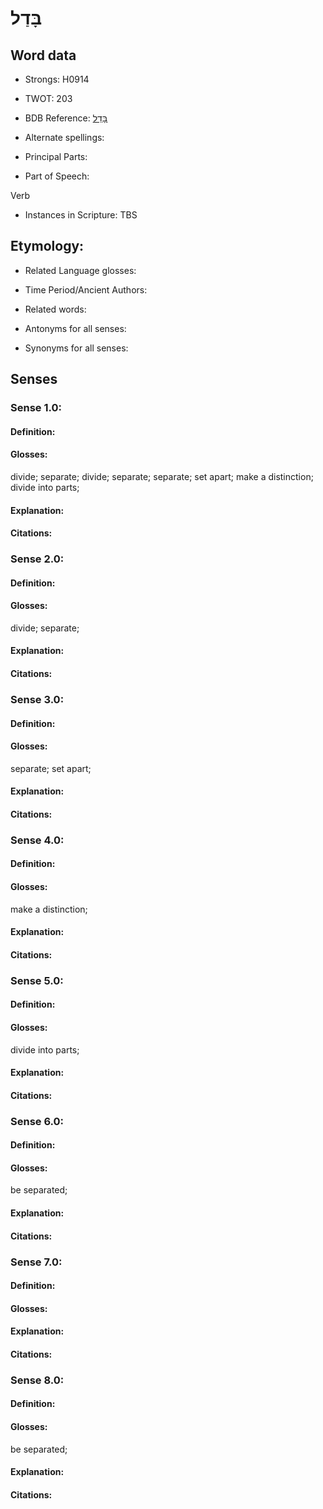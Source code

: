 # בָּדַל

<!-- Status: S2="NeedsEdits" -->
<!-- Lexica used for edits:   -->

## Word data

* Strongs: H0914

* TWOT: 203

* BDB Reference: [בָּדַל](rc://en/bdb/dict/b.ah.aa)

* Alternate spellings:

* Principal Parts:

* Part of Speech:

Verb

* Instances in Scripture: TBS

## Etymology:

* Related Language glosses:

* Time Period/Ancient Authors:

* Related words:

* Antonyms for all senses:

* Synonyms for all senses:

## Senses

### Sense 1.0:

#### Definition:

#### Glosses:

divide; separate; divide; separate; separate; set apart; make a distinction; divide into parts; 

#### Explanation:

#### Citations:



### Sense 2.0:

#### Definition:

#### Glosses:

divide; separate; 

#### Explanation:

#### Citations:



### Sense 3.0:

#### Definition:

#### Glosses:

separate; set apart; 

#### Explanation:

#### Citations:



### Sense 4.0:

#### Definition:

#### Glosses:

make a distinction; 

#### Explanation:

#### Citations:



### Sense 5.0:

#### Definition:

#### Glosses:

divide into parts; 

#### Explanation:

#### Citations:



### Sense 6.0:

#### Definition:

#### Glosses:

be separated; 

#### Explanation:

#### Citations:



### Sense 7.0:

#### Definition:

#### Glosses:



#### Explanation:

#### Citations:



### Sense 8.0:

#### Definition:

#### Glosses:

be separated; 

#### Explanation:

#### Citations:



